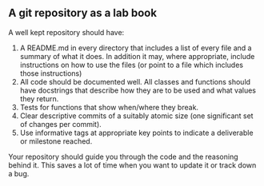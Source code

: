 ## A git repository as a lab book

A well kept repository should have:
1. A README.md in every directory that includes a list of every file and a summary of what it does. In addition it may, where appropriate, include instructions on how to use the files (or point to a file which includes those instructions)
2. All code should be documented well. All classes and functions should have docstrings that describe how they are to be used and what values they return.
3. Tests for functions that show when/where they break.
4. Clear descriptive commits of a suitably atomic size (one significant set of changes per commit).
5. Use informative tags at appropriate key points to indicate a deliverable or milestone reached.

Your repository should guide you through the code and the reasoning behind it. This saves a lot of time when you want to update it or track down a bug.
